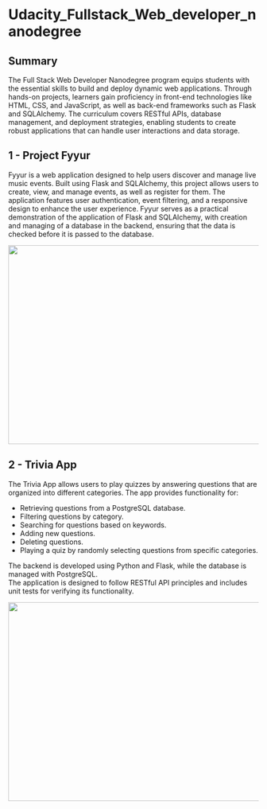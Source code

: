 # Udacity_Fullstack_Web_developer_nanodegree

## Summary
The Full Stack Web Developer Nanodegree program equips students with the essential skills to build and deploy 
dynamic web applications. Through hands-on projects, learners gain proficiency in front-end technologies like 
HTML, CSS, and JavaScript, as well as back-end frameworks such as Flask and SQLAlchemy. 
The curriculum covers RESTful APIs, database management, and deployment strategies, enabling students to create 
robust applications that can handle user interactions and data storage.

## 1 - Project Fyyur

Fyyur is a web application designed to help users discover and manage live music events. Built using Flask and 
SQLAlchemy, this project allows users to create, view, and manage events, as well as register for them. 
The application features user authentication, event filtering, and a responsive design to enhance the user experience. 
Fyyur serves as a practical demonstration of the application of Flask and SQLAlchemy, with creation and managing of a 
database in the backend, ensuring that the data is checked before it is passed to the database.

<img src="0-Media/1-Project_Fyyur_server_running.gif" width="900" height="400" />

## 2 - Trivia App

The Trivia App allows users to play quizzes by answering questions that are organized into different categories. The app provides functionality for:

* Retrieving questions from a PostgreSQL database.
* Filtering questions by category.
* Searching for questions based on keywords.
* Adding new questions.
* Deleting questions.
* Playing a quiz by randomly selecting questions from specific categories.

The backend is developed using Python and Flask, while the database is managed with PostgreSQL.  
The application is designed to follow RESTful API principles and includes unit tests for verifying its functionality.

<img src="0-Media/2-Triva_App_running.gif" width="900" height="400" />
